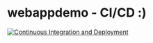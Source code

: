 # webappdemo - CI/CD :)

[![Continuous Integration and Deployment](https://github.com/adamclement-exe/webappdemo/actions/workflows/ci-cd.yaml/badge.svg)](https://github.com/adamclement-exe/webappdemo/actions/workflows/ci-cd.yaml)
